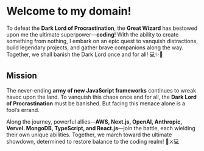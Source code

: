 # Welcome to my domain!

To defeat the **Dark Lord of Procrastination**, the **Great Wizard** has bestowed upon me the ultimate superpower—**coding**! With the ability to create something from nothing, I embark on an epic quest to vanquish distractions, build legendary projects, and gather brave companions along the way. Together, we shall banish the Dark Lord once and for all! 💻✨🚀


## Mission

The never-ending **army of new JavaScript frameworks** continues to wreak havoc upon the land. To vanquish this chaos once and for all, the **Dark Lord of Procrastination** must be banished. But facing this menace alone is a fool’s errand.

Along the journey, powerful allies—**AWS, Next.js, OpenAI, Anthropic, Vervel. MongoDB, TypeScript, and React.js**—join the battle, each wielding their own unique abilities. Together, we march toward the ultimate showdown, determined to restore balance to the coding realm! 🚀⚔️💻
